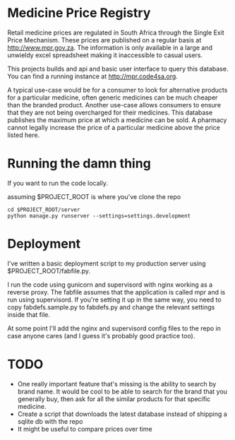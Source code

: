 Medicine Price Registry
=======================

Retail medicine prices are regulated in South Africa through the Single Exit Price Mechanism. These prices are published on a regular basis at http://www.mpr.gov.za. The information is only available in a large and unwieldy excel spreadsheet making it inaccessible to casual users. 

This projects builds and api and basic user interface to query this database. You can find a running instance at http://mpr.code4sa.org.

A typical use-case would be for a consumer to look for alternative products for a particular medicine, often generic medicines can be much cheaper than the branded product.
Another use-case allows consumers to ensure that they are not being overcharged for their medicines. This database publishes the maximum price at which a medicine can be sold. A pharmacy cannot legally increase the price of a particular medicine above the price listed here.

Running the damn thing
======================

If you want to run the code locally.

assuming $PROJECT_ROOT is where you've clone the repo

    cd $PROJECT_ROOT/server
    python manage.py runserver --settings=settings.development

Deployment
==========

I've written a basic deployment script to my production server using $PROJECT_ROOT/fabfile.py.

I run the code using gunicorn and supervisord with nginx working as a reverse proxy. The fabfile assumes that the application is called mpr and is run using supervisord. If you're setting it up in the same way, you need to copy fabdefs.sample.py to fabdefs.py and change the relevant settings inside that file. 

At some point I'll add the nginx and supervisord config files to the repo in case anyone cares (and I guess it's probably good practice too).

TODO
====

* One really important feature that's missing is the ability to search by brand name. It would be cool to be able to search for the brand that you generally buy, then ask for all the similar products for that specific medicine. 
* Create a script that downloads the latest database instead of shipping a sqlite db with the repo
* It might be useful to compare prices over time

